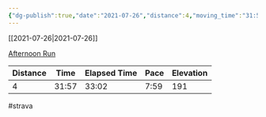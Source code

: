 ```yaml
---
{"dg-publish":true,"date":"2021-07-26","distance":4,"moving_time":"31:57","elapsed_time":"33:02","pace":"7:59","total_elevation_gain":191,"url":"https://www.strava.com/activities/5692640351","permalink":"/01-personal/strava/2021-07-26-afternoon-run/","dgPassFrontmatter":true}
---
```



[[2021-07-26\|2021-07-26]]

[Afternoon Run](https://www.strava.com/activities/5692640351)

| Distance | Time  | Elapsed Time | Pace | Elevation |
| -------- | ----- | ------------ | ---- | --------- |
| 4        | 31:57 | 33:02        | 7:59 | 191       |




#strava
